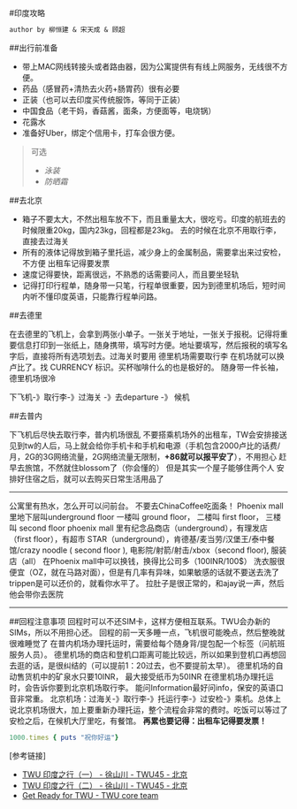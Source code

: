 #印度攻略

```tex
author by 柳恒建 & 宋天成 & 顾超
```

##出行前准备

* 带上MAC网线转接头或者路由器，因为公寓提供有有线上网服务，无线很不方便。
* 药品（感冒药+清热去火药+肠胃药）很有必要
* 正装（也可以去印度买传统服饰，等同于正装）
* 中国食品（老干妈，香菇酱，面条，方便面等，电烧锅）
* 花露水
* 准备好Uber，绑定个信用卡，打车会很方便。

>  可选
> * *泳装*
> * *防晒霜*

##去北京

- 箱子不要太大，不然出租车放不下，而且重量太大，很吃亏。印度的航班去的时候限重20kg，国内23kg，回程都是23kg。 去的时候在北京不用取行李，直接去过海关
- 所有的液体记得放到箱子里托运，减少身上的金属制品，需要拿出来过安检，不方便
出租车记得要发票
- 速度记得要快，距离很远，不熟悉的话需要问人，而且要坐轻轨
- 记得打印行程单，随身带一只笔，行程单很重要，因为到德里机场后，短时间内听不懂印度英语，只能靠行程单问路。

##去德里

在去德里的飞机上，会拿到两张小单子。一张关于地址，一张关于报税。记得将重要信息打印到一张纸上，随身携带，填写时方便。地址要填写，然后报税的填写名字后，直接将所有选项划去。过海关时要用
德里机场需要取行李
在机场就可以换卢比了。找 CURRENCY 标识。买杯咖啡什么的也是极好的。
随身带一件长袖， 德里机场很冷

下飞机-》取行李-》过海关 -》去departure -》 候机

##去普内

下飞机后尽快去取行李，普内机场很乱
不要搭乘机场外的出租车，TW会安排接送
见到tw的人后，马上就会给你手机卡和手机和电源（手机包含2000卢比的话费/月，2G的3G网络流量，2G网络流量无限制，**+86就可以报平安了**），不用担心
赶早去旅馆，不然就住blossom了（你会懂的）
但是其实一个屋子能够住两个人
安排好住宿之后，就可以去购买日常生活用品了

***
公寓里有热水，怎么开可以问前台。
不要去ChinaCoffee吃面条！
Phoenix mall 里地下层叫underground floor 一楼叫 ground floor， 二楼叫 first floor， 三楼叫 second floor
phoenix mall 里有纪念品商店（underground），有理发店（first floor），有超市 STAR（underground），肯德基/麦当劳/汉堡王/泰中餐馆/crazy noodle ( second floor ), 电影院/射箭/射击/xbox（second floor), 服装店（all）
在Phoenix mall中可以换钱，换得比公司多（100INR/100$）
洗衣服很便宜（OZ，就在马路对面），但是有几率有异味，如果敏感的话就不要送去洗了
trippen是可以还价的，就看你水平了。
拉肚子是很正常的，和ajay说一声，然后他会带你去医院

----


##回程注意事项
回程时可以不还SIM卡，这样方便相互联系。TWU会办新的SIMs，所以不用担心还。
回程的前一天多睡一点，飞机很可能晚点，然后整晚就很难睡觉了
在普内机场办理托运时，需要给每个随身背/提包配一个标签（问航班服务人员）。
德里机场的商店和登机口距离可能比较远，所以如果到登机口再想回去逛的话，是很纠结的（可以提前1：20过去，也不要提前太早）。
德里机场的自动售货机中的矿泉水只要10INR， 最大接受纸币为50INR
在德里机场办理托运时，会告诉你要到北京机场取行李。
能问Information最好问info，保安的英语口音非常重。
北京机场：过海关-》取行李-》托运行李-》过安检-》乘机。总体上说北京机场很大，加上要重新办理托运，整个流程会非常的费时。吃饭可以等过了安检之后，在候机大厅里吃，有餐馆。
**再累也要记得：出租车记得要发票！**

```ruby
1000.times { puts "祝你好运"}
```




[参考链接]
* [TWU 印度之行（一） - 徐山川 - TWU45 - 北京](https://thoughtworks.jiveon.com/groups/china/blog/2015/08/15/twu-%E5%8D%B0%E5%BA%A6%E4%B9%8B%E8%A1%8C%E7%AC%AC%E4%B8%80%E5%A4%A9#comment-37393)
* [TWU 印度之行（二） - 徐山川 - TWU45 - 北京](https://thoughtworks.jiveon.com/groups/china/blog/2015/09/06/twu-%E5%8D%B0%E5%BA%A6%E4%B9%8B%E8%A1%8C-%E4%BA%8C)
* [Get Ready for TWU - TWU core team](https://github.com/carwestsam/TWU-in-practice/blob/master/attachments/GettingReadyforTWU-PuneV1.6.pdf)

